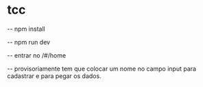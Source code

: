 # tcc
  
-- npm install

-- npm run dev

-- entrar no /#/home

-- provisoriamente tem que colocar um nome no campo input para cadastrar e para pegar os dados.

